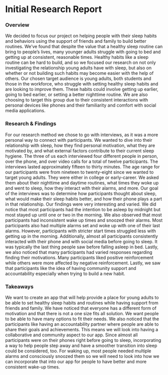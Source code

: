﻿# Initial Research Report

### Overview

We decided to focus our project on helping people with their sleep habits and behaviors using the support of friends and family to build better routines. We’ve found that despite the value that a healthy sleep routine can bring to people’s lives, many younger adults struggle with going to bed and getting up at consistent, reasonable times. Healthy habits like a sleep routine can be hard to build, and so we focused our research on not only investigating the relationship young adults have with sleep, but also on whether or not building such habits may become easier with the help of others. 
Our chosen target audience is young adults, both students and those in the workforce, who struggle with setting healthy sleep habits and are looking to improve them. These habits could involve getting up earlier, going to bed earlier, or setting a better nighttime routine. We are also choosing to target this group due to their consistent interactions with personal devices like phones and their familiarity and comfort with social media applications. 


### Research & Findings
For our research method we chose to go with interviews, as it was a more personal way to connect with participants. We wanted to dive into their relationship with sleep, how they find personal motivation, what they are motivated by, and what external factors contribute to their current sleep hygiene. 
The three of us each interviewed four different people in person, over the phone, and over video calls for a total of twelve participants. The interviews lasted approximately fifteen to thirty minutes. The age range for our participants were from nineteen to twenty-eight since we wanted to target young adults. They were either in college or early-career. We asked them about their nighttime and daytime routines, what times they woke up and went to sleep, how they interact with their alarms, and more. Our goal of the interviews was to determine how participants thought about sleep, what would make their sleep habits better, and how their phone plays a part in that relationship.
Our findings were very interesting and varied. We did notice that most participants had the intention to be asleep by midnight but most stayed up until one or two in the morning. We also observed that most participants had inconsistent wake up times and snoozed their alarms. Most participants also had multiple alarms set and woke up with one of their last alarms. However, participants with stricter start times struggled less with getting up in the morning. Additionally, almost all participants consistently interacted with their phone and with social media before going to sleep. It was typically the last thing people saw before falling asleep in bed. Lastly, we also noticed that many participants had varied responses regarding finding their motivations. Many participants liked positive reinforcement while others were more affected by negative reinforcement. Lastly, we saw that participants like the idea of having community support and accountability especially when trying to build a new habit.


### Takeaways
We want to create an app that will help provide a place for young adults to be able to set healthy sleep habits and routines while having support from friends and family. We have noticed that everyone has a different form of motivation and that there is not a one size fits all solution. We want people to be able to have many options to fit their needs. We also noticed that the participants like having an accountability partner where people are able to share their goals and achievements. This means we will look into having a collaborative and community aspect to our app. Since almost all participants were on their phones right before going to sleep, incorporating a way to help people step away and have a smoother transition into sleep could be considered, too. For waking up, most people needed multiple alarms and consciously snoozed them so we will need to look into how we can incorporate that into our app for people to have better and more consistent wake-up times.
